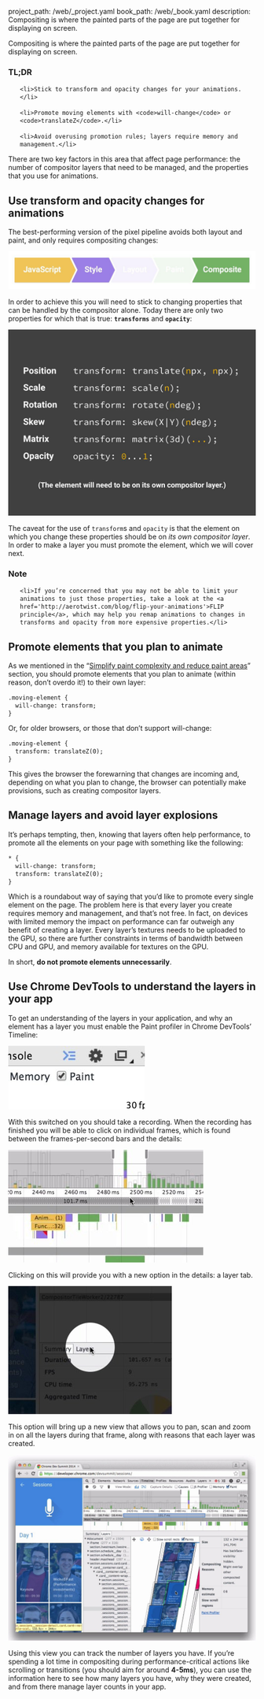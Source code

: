 project_path: /web/_project.yaml
book_path: /web/_book.yaml
description: Compositing is where the painted parts of the page are put together for displaying on screen.

<p class="intro">
  Compositing is where the painted parts of the page are put together for 
  displaying on screen.
</p>


















<div class="wf-highlight-list wf-highlight-list--learning" markdown="1">
  <h3 class="wf-highlight-list__title">TL;DR</h3>

  
  <ul class="wf-highlight-list__list">
    
    <li>Stick to transform and opacity changes for your animations.</li>
    
    <li>Promote moving elements with <code>will-change</code> or <code>translateZ</code>.</li>
    
    <li>Avoid overusing promotion rules; layers require memory and management.</li>
    
  </ul>
  
</div>



There are two key factors in this area that affect page performance: the number of compositor layers that need to be managed, and the properties that you use for animations.

## Use transform and opacity changes for animations

The best-performing version of the pixel pipeline avoids both layout and paint, and only requires compositing changes:

<img src="images/stick-to-compositor-only-properties-and-manage-layer-count/frame-no-layout-paint.jpg"  alt="The pixel pipeline with no layout or paint.">

In order to achieve this you will need to stick to changing properties that can be handled by the compositor alone. Today there are only two properties for which that is true: **`transforms`** and **`opacity`**:

<img src="images/stick-to-compositor-only-properties-and-manage-layer-count/safe-properties.jpg"  alt="The properties you can animate without triggering layout or paint.">

The caveat for the use of `transform`s and `opacity` is that the element on which you change these properties should be on _its own compositor layer_. In order to make a layer you must promote the element, which we will cover next.




















<div class="wf-highlight-list wf-highlight-list--remember" markdown="1">
  <h3 class="wf-highlight-list__title">Note</h3>

  
  <ul class="wf-highlight-list__list">
    
    <li>If you’re concerned that you may not be able to limit your animations to just those properties, take a look at the <a href='http://aerotwist.com/blog/flip-your-animations'>FLIP principle</a>, which may help you remap animations to changes in transforms and opacity from more expensive properties.</li>
    
  </ul>
  
</div>



## Promote elements that you plan to animate

As we mentioned in the “[Simplify paint complexity and reduce paint areas](simplify-paint-complexity-and-reduce-paint-areas)” section, you should promote elements that you plan to animate (within reason, don’t overdo it!) to their own layer:

<div class="highlight"><pre><code class="language-css" data-lang="css"><span class="nc">.moving-element</span> <span class="p">{</span>
  <span class="n">will</span><span class="o">-</span><span class="n">change</span><span class="o">:</span> <span class="n">transform</span><span class="p">;</span>
<span class="p">}</span></code></pre></div>

Or, for older browsers, or those that don’t support will-change:

<div class="highlight"><pre><code class="language-css" data-lang="css"><span class="nc">.moving-element</span> <span class="p">{</span>
  <span class="n">transform</span><span class="o">:</span> <span class="n">translateZ</span><span class="p">(</span><span class="m">0</span><span class="p">);</span>
<span class="p">}</span></code></pre></div>

This gives the browser the forewarning that changes are incoming and, depending on what you plan to change, the browser can potentially make provisions, such as creating compositor layers.

## Manage layers and avoid layer explosions

It’s perhaps tempting, then, knowing that layers often help performance, to promote all the elements on your page with something like the following:

<div class="highlight"><pre><code class="language-css" data-lang="css"><span class="o">*</span> <span class="p">{</span>
  <span class="n">will</span><span class="o">-</span><span class="n">change</span><span class="o">:</span> <span class="n">transform</span><span class="p">;</span>
  <span class="n">transform</span><span class="o">:</span> <span class="n">translateZ</span><span class="p">(</span><span class="m">0</span><span class="p">);</span>
<span class="p">}</span></code></pre></div>

Which is a roundabout way of saying that you’d like to promote every single element on the page. The problem here is that every layer you create requires memory and management, and that’s not free. In fact, on devices with limited memory the impact on performance can far outweigh any benefit of creating a layer. Every layer’s textures needs to be uploaded to the GPU, so there are further constraints in terms of bandwidth between CPU and GPU, and memory available for textures on the GPU.

In short, **do not promote elements unnecessarily**.

## Use Chrome DevTools to understand the layers in your app

To get an understanding of the layers in your application, and why an element has a layer you must enable the Paint profiler in Chrome DevTools’ Timeline:

<img src="images/stick-to-compositor-only-properties-and-manage-layer-count/paint-profiler.jpg"  alt="The toggle for the paint profiler in Chrome DevTools.">

With this switched on you should take a recording. When the recording has finished you will be able to click on individual frames, which is found between the frames-per-second bars and the details:

<img src="images/stick-to-compositor-only-properties-and-manage-layer-count/frame-of-interest.jpg"  alt="A frame the developer is interested in profiling.">

Clicking on this will provide you with a new option in the details: a layer tab.

<img src="images/stick-to-compositor-only-properties-and-manage-layer-count/layer-tab.jpg"  alt="The layer tab button in Chrome DevTools.">

This option will bring up a new view that allows you to pan, scan and zoom in on all the layers during that frame, along with reasons that each layer was created.

<img src="images/stick-to-compositor-only-properties-and-manage-layer-count/layer-view.jpg"  alt="The layer view in Chrome DevTools.">

Using this view you can track the number of layers you have. If you’re spending a lot time in compositing during performance-critical actions like scrolling or transitions (you should aim for around **4-5ms**), you can use the information here to see how many layers you have, why they were created, and from there manage layer counts in your app.


